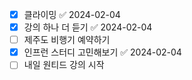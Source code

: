 - [x] 클라이밍 ✅ 2024-02-04
- [x] 강의 하나 더 듣기 ✅ 2024-02-04
- [ ] 제주도 비행기 예약하기
- [x] 인프런 스터디 고민해보기 ✅ 2024-02-04
- [ ] 내일 원티드 강의 시작